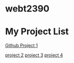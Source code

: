 # webt2390
<h1> My Project List </h1>


<a href="helloworld/index.html" target="_blank">Github Project 1</a> 

<a href="jquery1/index.html" target="_blank">project 2</a> 
<a href="jquery2/index.html" target="_blank">project 3</a> 
<a href="jquery3/index.html" target="_blank">project 4</a> 